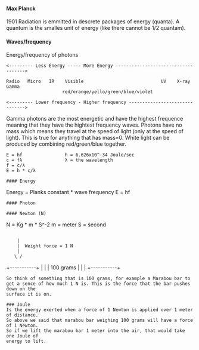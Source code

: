 #### Max Planck
1901 Radiation is emmitted in descrete packages of energy (quanta).
A quantum is the smalles unit of energy (like there cannot be 1/2 quantam).


#### Waves/frequency
Energy/frequency of photons
```
<--------- Less Energy ----- More Energy ------------------------------------>

Radio   Micro   IR    Visible                             UV    X-ray   Gamma
                     red/orange/yello/green/blue/violet

<--------- Lower frequency - Higher frequency ------------------------------->
```
Gamma photons are the most energetic and have the highest frequence meaning that
they have the hightest frequency waves.
Photons have no mass which means they travel at the speed of light (only at the
speed of light). This is true for anything that has mass=0.
White light can be produced by combining red/green/blue together.

```
E = hf                h = 6.626x10^-34 Joule/sec
c = fλ                λ = the wavelength
f = c/λ
E = h * c/λ

#### Energy
```
Energy = Planks constant * wave frequency
     E = hf
```
#### Photon

#### Newton (N)
```
N = Kg * m * S^-2
m = meter
S = second
```
```
        |
        |  Weight force = 1 N
        |
       \ /
  +-----------+
  |           |
  | 100 grams |
  |           |
  +-----------+
```
So think of something that is 100 grams, for example a Marabou bar to
get a sence of how much 1 N is. This is the force that the bar pushes down on the
surface it is on.

### Joule
Is the energy exerted when a force of 1 Newton is applied over 1 meter of distance.
So above we said that marabou bar weighing 100 grams will have a force of 1 Newton.
So if we lift the marabou bar 1 meter into the air, that would take one Joule of
energy to lift.

